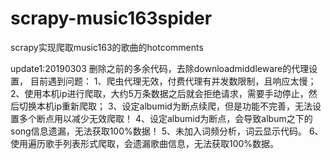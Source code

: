 # scrapy-music163spider
scrapy实现爬取music163的歌曲的hotcomments

update1:20190303
删除之前的多余代码，去除downloadmiddleware的代理设置，
目前遇到问题：
1、爬虫代理无效，付费代理有并发数限制，且响应太慢；
2、使用本机ip进行爬取，大约5万条数据之后就会拒绝请求，需要手动停止，然后切换本机ip重新爬取；
3、设定albumid为断点续爬，但是功能不完善，无法设置多个断点用以减少无效爬取！
4、设定albumid为断点，会导致album之下的song信息遗漏，无法获取100%数据！
5、未加入词频分析，词云显示代码。
6、使用遍历歌手列表形式爬取，会遗漏歌曲信息，无法获取100%数据。
